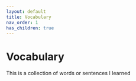 ```yaml
---
layout: default
title: Vocabulary
nav_order: 1
has_children: true
---
```


# Vocabulary
This is a collection of words or sentences I learned
